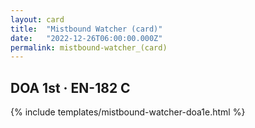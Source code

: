 ```yaml
---
layout: card
title:  "Mistbound Watcher (card)"
date:   "2022-12-26T06:00:00.000Z"
permalink: mistbound-watcher_(card)
---
```


## DOA 1st &middot; EN-182 C

{% include templates/mistbound-watcher-doa1e.html %}
